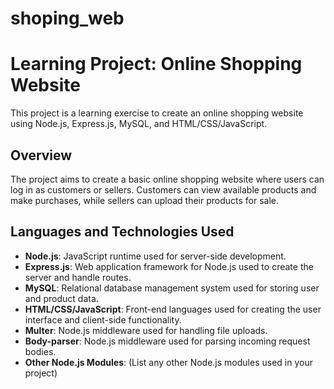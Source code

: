 # shoping_web
# Learning Project: Online Shopping Website

This project is a learning exercise to create an online shopping website using Node.js, Express.js, MySQL, and HTML/CSS/JavaScript.

## Overview

The project aims to create a basic online shopping website where users can log in as customers or sellers. Customers can view available products and make purchases, while sellers can upload their products for sale.

## Languages and Technologies Used

- **Node.js**: JavaScript runtime used for server-side development.
- **Express.js**: Web application framework for Node.js used to create the server and handle routes.
- **MySQL**: Relational database management system used for storing user and product data.
- **HTML/CSS/JavaScript**: Front-end languages used for creating the user interface and client-side functionality.
- **Multer**: Node.js middleware used for handling file uploads.
- **Body-parser**: Node.js middleware used for parsing incoming request bodies.
- **Other Node.js Modules**: (List any other Node.js modules used in your project)
